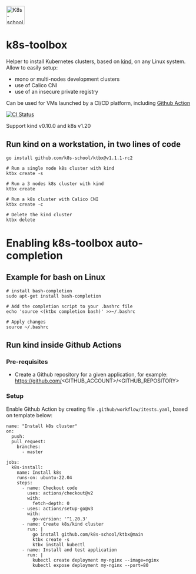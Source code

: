 [<img src="http://k8s-school.fr/images/logo.svg" alt="K8s-school Logo, expertise et formation Kubernetes" height="50" />](https://k8s-school.fr)

# k8s-toolbox

Helper to install Kubernetes clusters, based on [kind], on any Linux system. Allow to easily setup:
- mono or multi-nodes development clusters
- use of Calico CNI
- use of an insecure private registry

Can be used for VMs launched by a  CI/CD platform, including [Github Action](https://github.com/k8s-school/k8s-toolbox/actions?query=workflow%3A"CI")

[![CI Status](https://github.com/k8s-school/ktbx/actions/workflows/e2e.yml/badge.svg?branch=main)](https://github.com/k8s-school/ktbx/actions/workflows/e2e.yml)

Support kind v0.10.0 and k8s v1.20

## Run kind on a workstation, in two lines of code

```shell
go install github.com/k8s-school/ktbx@v1.1.1-rc2

# Run a single node k8s cluster with kind
ktbx create -s

# Run a 3 nodes k8s cluster with kind
ktbx create

# Run a k8s cluster with Calico CNI
ktbx create -c

# Delete the kind cluster
ktbx delete

```

# Enabling k8s-toolbox auto-completion

## Example for bash on Linux

```shell
# install bash-completion
sudo apt-get install bash-completion

# Add the completion script to your .bashrc file
echo 'source <(ktbx completion bash)' >>~/.bashrc

# Apply changes
source ~/.bashrc
```

## Run kind inside Github Actions

### Pre-requisites

* Create a Github repository for a given application, for example: https://github.com/<GITHUB_ACCOUNT>/<GITHUB_REPOSITORY>

### Setup

Enable Github Action by creating file `.github/workflow/itests.yaml`, based on template below:
```
name: "Install k8s cluster"
on:
  push:
  pull_request:
    branches:
      - master

jobs:
  k8s-install:
    name: Install k8s
    runs-on: ubuntu-22.04
    steps:
      - name: Checkout code
        uses: actions/checkout@v2
        with:
          fetch-depth: 0
      - uses: actions/setup-go@v3
        with:
          go-version: '^1.20.3'
      - name: Create k8s/kind cluster
        run: |
          go install github.com/k8s-school/ktbx@main
          ktbx create -s
          ktbx install kubectl
      - name: Install and test application
        run: |
          kubectl create deployment my-nginx --image=nginx
          kubectl expose deployment my-nginx --port=80
```

[kind]:https://github.com/kubernetes-sigs/kind
